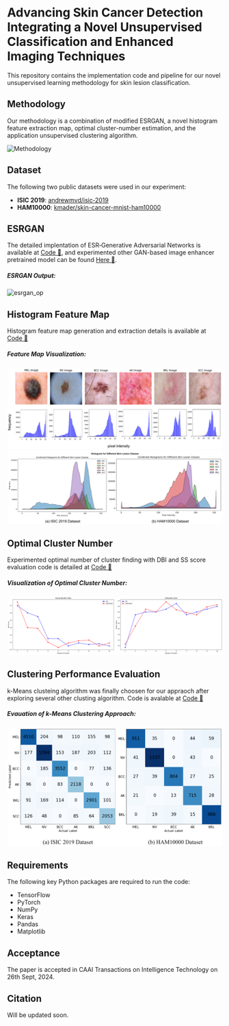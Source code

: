 # Advancing Skin Cancer Detection Integrating a Novel Unsupervised Classification and Enhanced Imaging Techniques

This repository contains the implementation code and pipeline for our novel unsupervised learning methodology for skin lesion classification. 

## Methodology
Our methodology is a combination of modified ESRGAN, a novel histogram feature extraction map, optimal cluster-number estimation, and the application unsupervised clustering algorithm.

![Methodology](/images/methodology.png)

## Dataset
The following two public datasets were used in our experiment:
- **ISIC 2019**: [andrewmvd/isic‐2019](https://www.kaggle.com/datasets/andrewmvd/isic‐2019)
- **HAM10000**: [kmader/skin-cancer-mnist-ham10000](https://www.kaggle.com/datasets/kmader/skin-cancer-mnist-ham10000)

## ESRGAN

The detailed implentation of ESR‐Generative Adversarial Networks is available at [Code 📁](https://github.com/mak-raiaan/UnsupervisedSkinCancerClassification/tree/main/ESRGAN), and experimented other GAN-based image enhancer pretrained model can be found [Here 📁](https://github.com/mak-raiaan/UnsupervisedSkinCancerClassification/tree/main/Pretrained_GAN-based_Model).

##### ESRGAN Output:
![esrgan_op](/images/esrgan_output.png)


## Histogram Feature Map
Histogram feature map generation and extraction details is available at [Code 📁](https://github.com/mak-raiaan/UnsupervisedSkinCancerClassification/blob/main/Unsupervised_HistogramFreature.ipynb)

##### Feature Map Visualization:
![hist_feature](/images/histogram.png)
![hist_feature2](/images/histogram2.png)

## Optimal Cluster Number
Experimented optimal number of cluster finding with DBI and SS score evaluation code is detailed at [Code 📁](https://github.com/mak-raiaan/UnsupervisedSkinCancerClassification/blob/main/Unsupervised_HistogramFreature.ipynb)

##### Visualization of Optimal Cluster Number:
![optimal_cluster_num](/images/cluster_num.png)

## Clustering Performance Evaluation
k-Means clusteing algorithm was finally choosen for our appraoch after exploring several other clusting algorithm. Code is avalable at [Code 📁](https://github.com/mak-raiaan/UnsupervisedSkinCancerClassification/blob/main/Unsupervised_HistogramFreature.ipynb)

##### Evauation of k-Means Clustering Approach:
![kmeans](/images/kmeans.png)

## Requirements

The following key Python packages are required to run the code:

- TensorFlow
- PyTorch
- NumPy
- Keras
- Pandas
- Matplotlib


## Acceptance
The paper is accepted in CAAI Transactions on Intelligence Technology on 26th Sept, 2024. 

## Citation
Will be updated soon. 